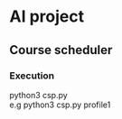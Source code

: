 # AI project  
## Course scheduler  

### Execution  
python3 csp.py <filename without filetype>  
e.g python3 csp.py profile1